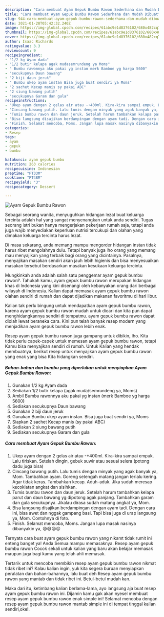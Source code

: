 ```yaml
---
description: "Cara membuat Ayam Gepuk Bumbu Rawon Sederhana dan Mudah Dibuat"
title: "Cara membuat Ayam Gepuk Bumbu Rawon Sederhana dan Mudah Dibuat"
slug: 944-cara-membuat-ayam-gepuk-bumbu-rawon-sederhana-dan-mudah-dibuat
date: 2021-01-28T05:42:32.240Z
image: https://img-global.cpcdn.com/recipes/61abc9e1d8376102/680x482cq70/ayam-gepuk-bumbu-rawon-foto-resep-utama.jpg
thumbnail: https://img-global.cpcdn.com/recipes/61abc9e1d8376102/680x482cq70/ayam-gepuk-bumbu-rawon-foto-resep-utama.jpg
cover: https://img-global.cpcdn.com/recipes/61abc9e1d8376102/680x482cq70/ayam-gepuk-bumbu-rawon-foto-resep-utama.jpg
author: Isaac Richards
ratingvalue: 3.3
reviewcount: 9
recipeingredient:
- "1/2 kg Ayam dada"
- "1/2 butir kelapa agak mudasemrundeng ya Moms"
- " Bumbu rawonnya aku pakai yg instan merk Bamboe yg harga 5600"
- "secukupnya Daun bawang"
- "2 biji daun jeruk"
- " Bumbu ukep ayam instan Bisa juga buat sendiri ya Moms"
- "2 sachet Kecap manis sy pakai ABC"
- "2 siung bawang putih"
- "secukupnya Garam dan gula"
recipeinstructions:
- "Ukep ayam dengan 2 gelas air atau -+400ml. Kira-kira sampai empuk. Lalu tiriskan. Setelah dingin, gebuk suwir atau sesuai selera (potong dadu juga bisa)"
- "Cincang bawang putih. Lalu tumis dengan minyak yang agak banyak ya, Mom. Tambahkan ayam. Goreng setengah matang jangan terlalu kering. Agar tidak keras. Tambahkan kecap. Aduh-aduk. Jika sudah meresap kecoklatan angkat dan sisihkan."
- "Tumis bumbu rawon dan daun jeruk. Setelah harum tambahkan kelapa parut dan daun bawang yg dipotong agak panjang. Tambahkan garam dan gula secukupnya. Jikalau dirasa sudah matang angkat ya, Mom."
- "Bisa langsung disajikan berdampingan dengan ayam tadi. Dengan cara ini, bisa awet dan nggak gampang basi. Tapi bisa juga di urap langsung ya, Mom. Contohnya di foto."
- "Finish. Selamat mencoba, Moms. Jangan lupa masak nasinya dibanyakin ya, 😅😅😍😍"
categories:
- Resep
tags:
- ayam
- gepuk
- bumbu

katakunci: ayam gepuk bumbu 
nutrition: 263 calories
recipecuisine: Indonesian
preptime: "PT33M"
cooktime: "PT48M"
recipeyield: "3"
recipecategory: Dessert

---
```



![Ayam Gepuk Bumbu Rawon](https://img-global.cpcdn.com/recipes/61abc9e1d8376102/680x482cq70/ayam-gepuk-bumbu-rawon-foto-resep-utama.jpg)

Sebagai seorang wanita, menyuguhkan hidangan lezat buat keluarga tercinta adalah hal yang sangat menyenangkan untuk anda sendiri. Tugas seorang istri bukan hanya mengerjakan pekerjaan rumah saja, tetapi anda juga wajib menyediakan keperluan nutrisi tercukupi dan olahan yang dimakan keluarga tercinta harus lezat.

Di masa  sekarang, anda memang mampu mengorder hidangan instan tidak harus ribet mengolahnya dulu. Tetapi banyak juga lho orang yang memang mau menyajikan yang terbaik bagi orang yang dicintainya. Pasalnya, menyajikan masakan sendiri akan jauh lebih higienis dan bisa menyesuaikan masakan tersebut berdasarkan masakan kesukaan keluarga tercinta. 



Mungkinkah anda adalah salah satu penggemar ayam gepuk bumbu rawon?. Tahukah kamu, ayam gepuk bumbu rawon merupakan hidangan khas di Indonesia yang kini disenangi oleh kebanyakan orang dari berbagai wilayah di Indonesia. Kalian dapat memasak ayam gepuk bumbu rawon olahan sendiri di rumah dan dapat dijadikan makanan favoritmu di hari libur.

Kalian tak perlu bingung untuk mendapatkan ayam gepuk bumbu rawon, karena ayam gepuk bumbu rawon mudah untuk dicari dan kita pun dapat menghidangkannya sendiri di tempatmu. ayam gepuk bumbu rawon dapat diolah lewat beraneka cara. Kini pun telah banyak resep modern yang menjadikan ayam gepuk bumbu rawon lebih enak.

Resep ayam gepuk bumbu rawon juga gampang untuk dibikin, lho. Kita tidak perlu capek-capek untuk memesan ayam gepuk bumbu rawon, tetapi Kamu bisa menyajikan sendiri di rumah. Untuk Kalian yang hendak membuatnya, berikut resep untuk menyajikan ayam gepuk bumbu rawon yang enak yang bisa Kita hidangkan sendiri.

<!--inarticleads1-->

##### Bahan-bahan dan bumbu yang diperlukan untuk menyiapkan Ayam Gepuk Bumbu Rawon:

1. Gunakan 1/2 kg Ayam dada
1. Sediakan 1/2 butir kelapa (agak muda/semrundeng ya, Moms)
1. Ambil  Bumbu rawonnya aku pakai yg instan (merk Bamboe yg harga 5600)
1. Sediakan secukupnya Daun bawang
1. Gunakan 2 biji daun jeruk
1. Gunakan  Bumbu ukep ayam instan. Bisa juga buat sendiri ya, Moms
1. Siapkan 2 sachet Kecap manis (sy pakai ABC)
1. Sediakan 2 siung bawang putih
1. Sediakan secukupnya Garam dan gula




<!--inarticleads2-->

##### Cara membuat Ayam Gepuk Bumbu Rawon:

1. Ukep ayam dengan 2 gelas air atau -+400ml. Kira-kira sampai empuk. Lalu tiriskan. Setelah dingin, gebuk suwir atau sesuai selera (potong dadu juga bisa)
1. Cincang bawang putih. Lalu tumis dengan minyak yang agak banyak ya, Mom. Tambahkan ayam. Goreng setengah matang jangan terlalu kering. Agar tidak keras. Tambahkan kecap. Aduh-aduk. Jika sudah meresap kecoklatan angkat dan sisihkan.
1. Tumis bumbu rawon dan daun jeruk. Setelah harum tambahkan kelapa parut dan daun bawang yg dipotong agak panjang. Tambahkan garam dan gula secukupnya. Jikalau dirasa sudah matang angkat ya, Mom.
1. Bisa langsung disajikan berdampingan dengan ayam tadi. Dengan cara ini, bisa awet dan nggak gampang basi. Tapi bisa juga di urap langsung ya, Mom. Contohnya di foto.
1. Finish. Selamat mencoba, Moms. Jangan lupa masak nasinya dibanyakin ya, 😅😅😍😍




Ternyata cara buat ayam gepuk bumbu rawon yang nikamt tidak rumit ini enteng banget ya! Anda Semua mampu memasaknya. Resep ayam gepuk bumbu rawon Cocok sekali untuk kalian yang baru akan belajar memasak maupun juga bagi kamu yang telah ahli memasak.

Tertarik untuk mencoba membikin resep ayam gepuk bumbu rawon nikmat tidak ribet ini? Kalau kalian ingin, yuk kita segera buruan menyiapkan peralatan dan bahan-bahannya, lalu buat deh Resep ayam gepuk bumbu rawon yang mantab dan tidak ribet ini. Betul-betul mudah kan. 

Maka dari itu, ketimbang kalian berlama-lama, ayo langsung aja buat resep ayam gepuk bumbu rawon ini. Dijamin kamu gak akan nyesel membuat resep ayam gepuk bumbu rawon enak simple ini! Selamat mencoba dengan resep ayam gepuk bumbu rawon mantab simple ini di tempat tinggal kalian sendiri,oke!.

